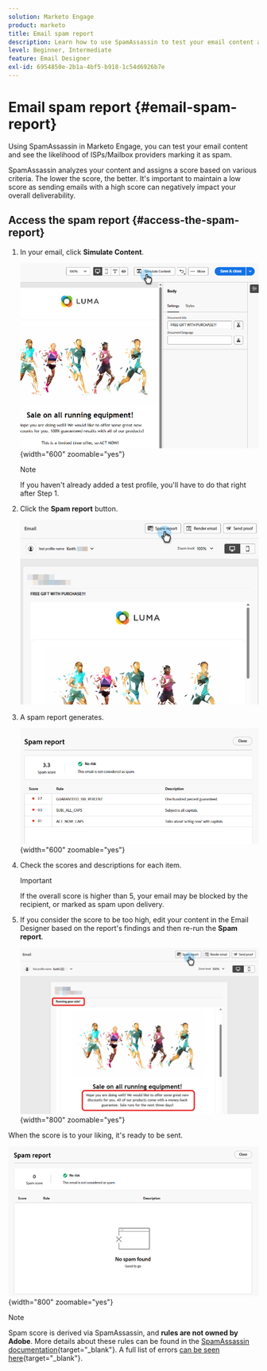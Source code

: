 ```yaml
---
solution: Marketo Engage
product: marketo
title: Email spam report
description: Learn how to use SpamAssassin to test your email content and see the likelihood of it being marked as spam.
level: Beginner, Intermediate
feature: Email Designer
exl-id: 6954850e-2b1a-4bf5-b918-1c54d6926b7e
---
```

# Email spam report {#email-spam-report}

Using SpamAssassin in Marketo Engage, you can test your email content and see the likelihood of ISPs/Mailbox providers marking it as spam.

SpamAssassin analyzes your content and assigns a score based on various criteria. The lower the score, the better. It's important to maintain a low score as sending emails with a high score can negatively impact your overall deliverability.

## Access the spam report {#access-the-spam-report}

1. In your email, click **Simulate Content**. 

   ![](assets/email-spam-report-1.png){width="600" zoomable="yes"}

   >[!NOTE]
   >
   >If you haven't already added a test profile, you'll have to do that right after Step 1.  

1. Click the **Spam report** button.

   ![](assets/email-spam-report-2.png)

1. A spam report generates.

   ![](assets/email-spam-report-3.png){width="600" zoomable="yes"}

1. Check the scores and descriptions for each item.

   >[!IMPORTANT]
   >
   >If the overall score is higher than 5, your email may be blocked by the recipient, or marked as spam upon delivery.

1. If you consider the score to be too high, edit your content in the Email Designer based on the report's findings and then re-run the **Spam report**.

   ![](assets/email-spam-report-4.png){width="800" zoomable="yes"}

When the score is to your liking, it's ready to be sent.

   ![](assets/email-spam-report-5.png){width="800" zoomable="yes"}

>[!NOTE]
>
>Spam score is derived via SpamAssassin, and **rules are not owned by Adobe**. More details about these rules can be found in the [SpamAssassin documentation](https://spamassassin.apache.org/#_blank){target="_blank"}. A full list of errors [can be seen here](https://spamassassin.apache.org/old/tests_3_0_x.html){target="_blank"}.
